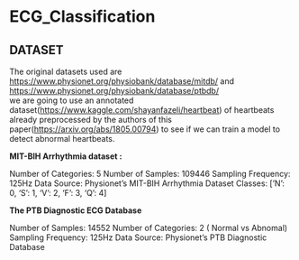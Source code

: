 # ECG_Classification

## DATASET
The original datasets used are https://www.physionet.org/physiobank/database/mitdb/ and https://www.physionet.org/physiobank/database/ptbdb/  
we are going to use an annotated dataset(https://www.kaggle.com/shayanfazeli/heartbeat) of heartbeats already preprocessed by the authors of this paper(https://arxiv.org/abs/1805.00794) to see if we can train a model to detect abnormal heartbeats.  

**MIT-BIH Arrhythmia dataset :**

Number of Categories: 5
Number of Samples: 109446
Sampling Frequency: 125Hz
Data Source: Physionet’s MIT-BIH Arrhythmia Dataset
Classes: [’N’: 0, ‘S’: 1, ‘V’: 2, ‘F’: 3, ‘Q’: 4]  

**The PTB Diagnostic ECG Database**

Number of Samples: 14552
Number of Categories: 2 ( Normal vs Abnomal)
Sampling Frequency: 125Hz
Data Source: Physionet’s PTB Diagnostic Database
